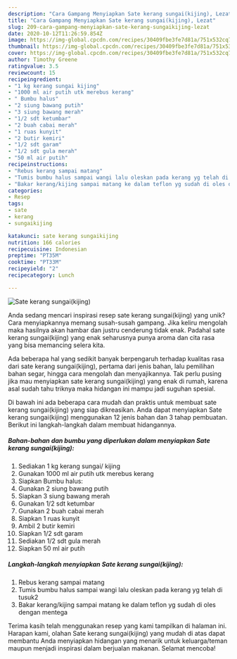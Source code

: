 ```yaml
---
description: "Cara Gampang Menyiapkan Sate kerang sungai(kijing), Lezat"
title: "Cara Gampang Menyiapkan Sate kerang sungai(kijing), Lezat"
slug: 209-cara-gampang-menyiapkan-sate-kerang-sungaikijing-lezat
date: 2020-10-12T11:26:59.854Z
image: https://img-global.cpcdn.com/recipes/30409fbe3fe7d81a/751x532cq70/sate-kerang-sungaikijing-foto-resep-utama.jpg
thumbnail: https://img-global.cpcdn.com/recipes/30409fbe3fe7d81a/751x532cq70/sate-kerang-sungaikijing-foto-resep-utama.jpg
cover: https://img-global.cpcdn.com/recipes/30409fbe3fe7d81a/751x532cq70/sate-kerang-sungaikijing-foto-resep-utama.jpg
author: Timothy Greene
ratingvalue: 3.5
reviewcount: 15
recipeingredient:
- "1 kg kerang sungai kijing"
- "1000 ml air putih utk merebus kerang"
- " Bumbu halus"
- "2 siung bawang putih"
- "3 siung bawang merah"
- "1/2 sdt ketumbar"
- "2 buah cabai merah"
- "1 ruas kunyit"
- "2 butir kemiri"
- "1/2 sdt garam"
- "1/2 sdt gula merah"
- "50 ml air putih"
recipeinstructions:
- "Rebus kerang sampai matang"
- "Tumis bumbu halus sampai wangi lalu oleskan pada kerang yg telah di tusuk2"
- "Bakar kerang/kijing sampai matang ke dalam teflon yg sudah di oles dengan mentega"
categories:
- Resep
tags:
- sate
- kerang
- sungaikijing

katakunci: sate kerang sungaikijing 
nutrition: 166 calories
recipecuisine: Indonesian
preptime: "PT35M"
cooktime: "PT33M"
recipeyield: "2"
recipecategory: Lunch

---
```



![Sate kerang sungai(kijing)](https://img-global.cpcdn.com/recipes/30409fbe3fe7d81a/751x532cq70/sate-kerang-sungaikijing-foto-resep-utama.jpg)

Anda sedang mencari inspirasi resep sate kerang sungai(kijing) yang unik? Cara menyiapkannya memang susah-susah gampang. Jika keliru mengolah maka hasilnya akan hambar dan justru cenderung tidak enak. Padahal sate kerang sungai(kijing) yang enak seharusnya punya aroma dan cita rasa yang bisa memancing selera kita.

Ada beberapa hal yang sedikit banyak berpengaruh terhadap kualitas rasa dari sate kerang sungai(kijing), pertama dari jenis bahan, lalu pemilihan bahan segar, hingga cara mengolah dan menyajikannya. Tak perlu pusing jika mau menyiapkan sate kerang sungai(kijing) yang enak di rumah, karena asal sudah tahu triknya maka hidangan ini mampu jadi suguhan spesial.




Di bawah ini ada beberapa cara mudah dan praktis untuk membuat sate kerang sungai(kijing) yang siap dikreasikan. Anda dapat menyiapkan Sate kerang sungai(kijing) menggunakan 12 jenis bahan dan 3 tahap pembuatan. Berikut ini langkah-langkah dalam membuat hidangannya.

<!--inarticleads1-->

##### Bahan-bahan dan bumbu yang diperlukan dalam menyiapkan Sate kerang sungai(kijing):

1. Sediakan 1 kg kerang sungai/ kijing
1. Gunakan 1000 ml air putih utk merebus kerang
1. Siapkan  Bumbu halus:
1. Gunakan 2 siung bawang putih
1. Siapkan 3 siung bawang merah
1. Gunakan 1/2 sdt ketumbar
1. Gunakan 2 buah cabai merah
1. Siapkan 1 ruas kunyit
1. Ambil 2 butir kemiri
1. Siapkan 1/2 sdt garam
1. Sediakan 1/2 sdt gula merah
1. Siapkan 50 ml air putih




<!--inarticleads2-->

##### Langkah-langkah menyiapkan Sate kerang sungai(kijing):

1. Rebus kerang sampai matang
1. Tumis bumbu halus sampai wangi lalu oleskan pada kerang yg telah di tusuk2
1. Bakar kerang/kijing sampai matang ke dalam teflon yg sudah di oles dengan mentega




Terima kasih telah menggunakan resep yang kami tampilkan di halaman ini. Harapan kami, olahan Sate kerang sungai(kijing) yang mudah di atas dapat membantu Anda menyiapkan hidangan yang menarik untuk keluarga/teman maupun menjadi inspirasi dalam berjualan makanan. Selamat mencoba!
